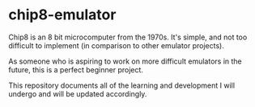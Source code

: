 # chip8-emulator

Chip8 is an 8 bit microcomputer from the 1970s.
It's simple, and not too difficult to implement (in comparison to other emulator projects).

As someone who is aspiring to work on more difficult emulators in the future, this is a perfect beginner project.

This repository documents all of the learning and development I will undergo and will be updated accordingly.